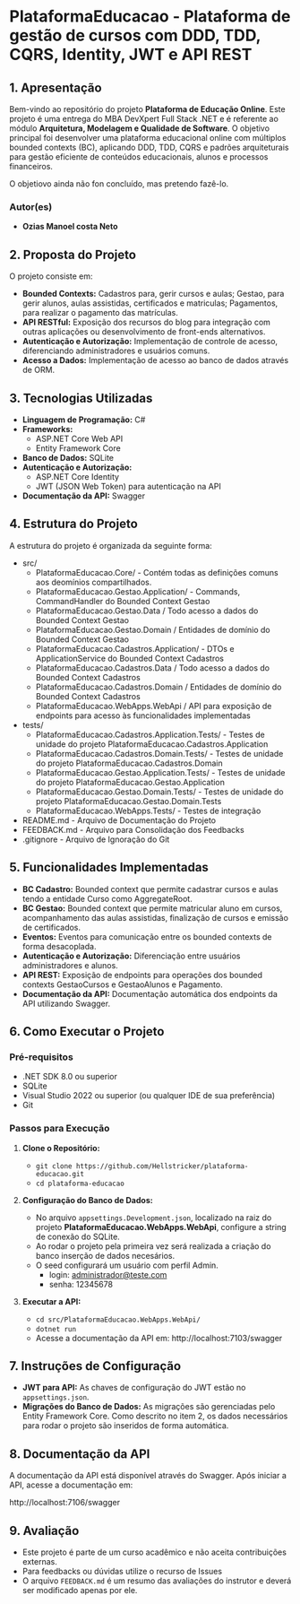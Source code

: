 # **PlataformaEducacao - Plataforma de gestão de cursos com DDD, TDD, CQRS, Identity, JWT e API REST**

## **1. Apresentação**

Bem-vindo ao repositório do projeto **Plataforma de Educação Online**. Este projeto é uma entrega do MBA DevXpert Full Stack .NET e é referente ao módulo **Arquitetura, Modelagem e Qualidade de Software**.
O objetivo principal foi desenvolver uma plataforma educacional online com múltiplos bounded contexts (BC), aplicando DDD, TDD, CQRS e padrões arquiteturais para gestão eficiente de conteúdos educacionais, alunos e processos financeiros.

O objetiovo ainda não fon concluído, mas pretendo fazê-lo.

### **Autor(es)**
- **Ozias Manoel costa Neto**
 
## **2. Proposta do Projeto**

O projeto consiste em:
- **Bounded Contexts:** Cadastros para, gerir cursos e aulas; Gestao, para gerir alunos, aulas assistidas, certificados e matriculas; Pagamentos, para realizar o pagamento das matrículas.
- **API RESTful:** Exposição dos recursos do blog para integração com outras aplicações ou desenvolvimento de front-ends alternativos.
- **Autenticação e Autorização:** Implementação de controle de acesso, diferenciando administradores e usuários comuns.
- **Acesso a Dados:** Implementação de acesso ao banco de dados através de ORM.

## **3. Tecnologias Utilizadas**

- **Linguagem de Programação:** C#
- **Frameworks:**  
  - ASP.NET Core Web API
  - Entity Framework Core
- **Banco de Dados:** SQLite
- **Autenticação e Autorização:**
  - ASP.NET Core Identity
  - JWT (JSON Web Token) para autenticação na API
- **Documentação da API:** Swagger

## **4. Estrutura do Projeto**

A estrutura do projeto é organizada da seguinte forma:


- src/
  - PlataformaEducacao.Core/ - Contém todas as definições comuns aos deomínios compartilhados.
  - PlataformaEducacao.Gestao.Application/ - Commands, CommandHandler do Bounded Context Gestao
  - PlataformaEducacao.Gestao.Data / Todo acesso a dados do Bounded Context Gestao
  - PlataformaEducacao.Gestao.Domain / Entidades de domínio do Bounded Context Gestao
  - PlataformaEducacao.Cadastros.Application/ - DTOs e ApplicationService do Bounded Context Cadastros
  - PlataformaEducacao.Cadastros.Data / Todo acesso a dados do Bounded Context Cadastros
  - PlataformaEducacao.Cadastros.Domain / Entidades de domínio do Bounded Context Cadastros    
  - PlataformaEducacao.WebApps.WebApi / API para exposição de endpoints para acesso às funcionalidades implementadas
- tests/
  - PlataformaEducacao.Cadastros.Application.Tests/ - Testes de unidade do projeto PlataformaEducacao.Cadastros.Application
  - PlataformaEducacao.Cadastros.Domain.Tests/ - Testes de unidade do projeto PlataformaEducacao.Cadastros.Domain
  - PlataformaEducacao.Gestao.Application.Tests/ - Testes de unidade do projeto PlataformaEducacao.Gestao.Application
  - PlataformaEducacao.Gestao.Domain.Tests/ - Testes de unidade do projeto PlataformaEducacao.Gestao.Domain.Tests
  - PlataformaEducacao.WebApps.Tests/ - Testes de integração
- README.md - Arquivo de Documentação do Projeto
- FEEDBACK.md - Arquivo para Consolidação dos Feedbacks
- .gitignore - Arquivo de Ignoração do Git

## **5. Funcionalidades Implementadas**

- **BC Cadastro:** Bounded context que permite cadastrar cursos e aulas tendo a entidade Curso como AggregateRoot.
- **BC Gestao:** Bounded context que permite matricular aluno em cursos, acompanhamento das aulas assistidas, finalização de cursos e emissão de certificados.
- **Eventos:** Eventos para comunicação entre os bounded contexts de forma desacoplada.
- **Autenticação e Autorização:** Diferenciação entre usuários administradores e alunos.
- **API REST:** Exposição de endpoints para operações dos bounded contexts GestaoCursos e GestaoAlunos e Pagamento.
- **Documentação da API:** Documentação automática dos endpoints da API utilizando Swagger.

## **6. Como Executar o Projeto**

### **Pré-requisitos**

- .NET SDK 8.0 ou superior
- SQLite
- Visual Studio 2022 ou superior (ou qualquer IDE de sua preferência)
- Git

### **Passos para Execução**

1. **Clone o Repositório:**
   - `git clone https://github.com/Hellstricker/plataforma-educacao.git`
   - `cd plataforma-educacao`

2. **Configuração do Banco de Dados:**
   - No arquivo `appsettings.Development.json`, localizado na raiz do projeto **PlataformaEducacao.WebApps.WebApi**, configure a string de conexão do SQLite.
   - Ao rodar o projeto pela primeira vez será realizada a criação do banco inserção de dados necesários.
   - O seed configurará um usuário com perfil Admin. 
     - login: administrador@teste.com
     - senha: 12345678

3. **Executar a API:**
   - `cd src/PlataformaEducacao.WebApps.WebApi/`
   - `dotnet run`
   - Acesse a documentação da API em: http://localhost:7103/swagger

## **7. Instruções de Configuração**

- **JWT para API:** As chaves de configuração do JWT estão no `appsettings.json`.
- **Migrações do Banco de Dados:** As migrações são gerenciadas pelo Entity Framework Core. Como descrito no item 2, os dados necessários para rodar o projeto são inseridos de forma automática.

## **8. Documentação da API**

A documentação da API está disponível através do Swagger. Após iniciar a API, acesse a documentação em:

http://localhost:7106/swagger

## **9. Avaliação**

- Este projeto é parte de um curso acadêmico e não aceita contribuições externas. 
- Para feedbacks ou dúvidas utilize o recurso de Issues
- O arquivo `FEEDBACK.md` é um resumo das avaliações do instrutor e deverá ser modificado apenas por ele.
